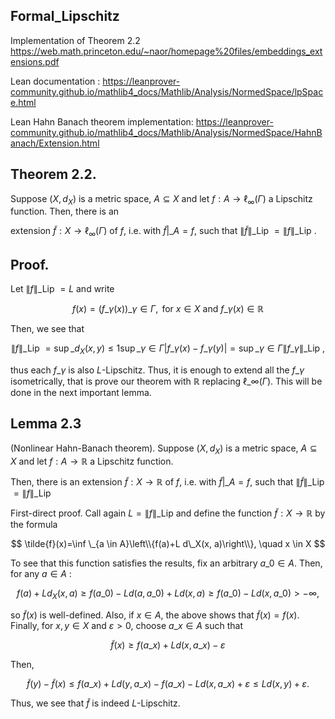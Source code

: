 ## Formal_Lipschitz
Implementation of Theorem 2.2 https://web.math.princeton.edu/~naor/homepage%20files/embeddings_extensions.pdf

Lean documentation : https://leanprover-community.github.io/mathlib4_docs/Mathlib/Analysis/NormedSpace/lpSpace.html 

Lean Hahn Banach theorem implementation: https://leanprover-community.github.io/mathlib4_docs/Mathlib/Analysis/NormedSpace/HahnBanach/Extension.html

## Theorem 2.2. 

Suppose $\left(X, d_X\right)$ is a metric space, $A \subseteq X$ and let $f: A \rightarrow \ell_{\infty}(\Gamma)$ a Lipschitz function. Then, there is an

extension $\tilde{f}: X \rightarrow \ell_{\infty}(\Gamma)$ of $f$, i.e. with $\tilde{f}|\_A=f$, such that $\|\tilde{f}\|\_{\text {Lip }}=\|f\|\_{\text {Lip }}$.

## Proof. 

Let $\|f\|\_{\text {Lip }}=L$ and write

$$
f(x)=\left(f\_\gamma(x)\right)\_{\gamma \in \Gamma}, \text { for } x \in X \text { and } f\_\gamma(x) \in \mathbb{R}
$$

Then, we see that

$$
\|f\|\_{\text {Lip }}=\sup \_{d_X(x, y) \leqslant 1} \sup \_{\gamma \in \Gamma}\left|f\_\gamma(x)-f\_\gamma(y)\right|=\sup \_{\gamma \in \Gamma}\left\|f\_\gamma\right\|\_{\text {Lip }},
$$

thus each $f\_\gamma$ is also $L$-Lipschitz. Thus, it is enough to extend all the $f\_\gamma$ isometrically, that is prove our theorem with $\mathbb{R}$ replacing $\ell\_{\infty}(\Gamma)$. This will be done in the next important lemma.

## Lemma 2.3 
(Nonlinear Hahn-Banach theorem). Suppose $\left(X, d_X\right)$ is a metric space, $A \subseteq X$ and let $f: A \rightarrow \mathbb{R}$ a Lipschitz function. 

Then, there is an extension $\tilde{f}: X \rightarrow \mathbb{R}$ of $f$, i.e. with $\left.\tilde{f}\right|\_A=f$, such that $\|\tilde{f}\|\_{\text {Lip }}=\|f\|\_{\text {Lip }}$

First-direct proof. Call again $L=\|f\|\_{\text {Lip }}$ and define the function $\tilde{f}: X \rightarrow \mathbb{R}$ by the formula

$$
\tilde{f}(x)=\inf \_{a \in A}\left\\{f(a)+L d\_X(x, a)\right\\}, \quad x \in X
$$

To see that this function satisfies the results, fix an arbitrary $a\_0 \in A$. Then, for any $a \in A$ :

$$
f(a)+L d_X(x, a) \geqslant f\left(a\_0\right)-L d\left(a, a\_0\right)+L d(x, a) \geqslant f\left(a\_0\right)-L d\left(x, a\_0\right)>-\infty,
$$

so $\tilde{f}(x)$ is well-defined. Also, if $x \in A$, the above shows that $\tilde{f}(x)=f(x)$. Finally, for $x, y \in X$ and $\varepsilon>0$, choose $a\_x \in A$ such that

$$
\tilde{f}(x) \geqslant f\left(a\_x\right)+L d\left(x, a\_x\right)-\varepsilon
$$

Then,

$$
\tilde{f}(y)-\tilde{f}(x) \leqslant f\left(a\_x\right)+L d\left(y, a\_x\right)-f\left(a\_x\right)-L d\left(x, a\_x\right)+\varepsilon \leqslant L d(x, y)+\varepsilon .
$$

Thus, we see that $\tilde{f}$ is indeed $L$-Lipschitz.
